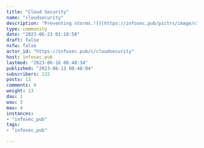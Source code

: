 ```yaml
---
title: "Cloud Security" 
name: "cloudsecurity"
description: "Preventing storms.![](https://infosec.pub/pictrs/image/c750e9b9-37de-4f70-b39a-462190637190.png)## Rules1.  Be excellent to each other!2.  Use the article title as the submission title. Do not editorialize the title or add your own commentary to the article title.3.  **No vendor spam. Zero tolerance for content marketing.** "
type: community
date: "2023-06-23 01:18:50"
draft: false
nsfw: false
actor_id: "https://infosec.pub/c/cloudsecurity"
host: infosec.pub
lastmod: "2023-06-16 06:48:34"
published: "2023-06-13 08:48:04"
subscribers: 132
posts: 13
comments: 9
weight: 13
dau: 1
wau: 3
mau: 4
instances:
- "infosec_pub"
tags: 
- "infosec_pub"

---
```


